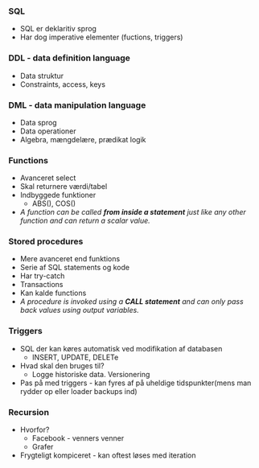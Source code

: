### SQL
- SQL  er deklaritiv sprog
- Har dog imperative elementer (fuctions, triggers)
### DDL -  data definition language
- Data struktur
- Constraints, access, keys

### DML - data manipulation language
- Data sprog
- Data operationer
- Algebra, mængdelære, prædikat logik

### Functions
- Avanceret select
- Skal returnere værdi/tabel
- Indbyggede funktioner
  - ABS(), COS()
- *A function can be called **from inside a statement** just like any other function and can return a scalar value.*

### Stored procedures

- Mere avanceret end funktions
- Serie af SQL statements og kode
- Har try-catch
- Transactions
- Kan kalde functions
- *A procedure is invoked using a **CALL statement** and can only pass back values using output variables.*

### Triggers

- SQL der kan køres automatisk ved modifikation af databasen
  - INSERT, UPDATE, DELETe
- Hvad skal den bruges til?
  - Logge historiske data. Versionering
- Pas på med triggers - kan fyres af på uheldige tidspunkter(mens man rydder op eller loader backups ind)
### Recursion
- Hvorfor?
	- Facebook - venners venner
	- Grafer
- 	Frygteligt kompiceret - kan oftest løses med iteration



